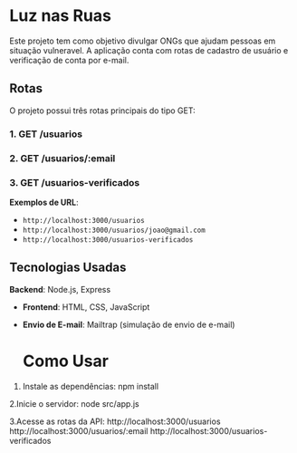 # Luz nas Ruas

Este projeto tem como objetivo divulgar ONGs que ajudam pessoas em situação vulneravel.
A aplicação conta com rotas de cadastro de usuário e verificação de conta por e-mail.


## Rotas

O projeto possui três rotas principais do tipo GET:
### 1. **GET /usuarios**
### 2. **GET /usuarios/:email**
### 3. **GET /usuarios-verificados**

**Exemplos de URL**:
   - `http://localhost:3000/usuarios`
   - `http://localhost:3000/usuarios/joao@gmail.com`
   - `http://localhost:3000/usuarios-verificados`


## Tecnologias Usadas
 **Backend**: Node.js, Express
- **Frontend**: HTML, CSS, JavaScript
- **Envio de E-mail**: Mailtrap (simulação de envio de e-mail)

  # Como Usar
1. Instale as dependências:
   npm install

 2.Inicie o servidor:
   node src/app.js

3.Acesse as rotas da API:
 http://localhost:3000/usuarios
 http://localhost:3000/usuarios/:email
 http://localhost:3000/usuarios-verificados

